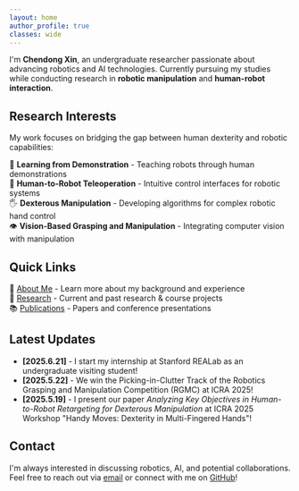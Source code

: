 ```yaml
---
layout: home
author_profile: true
classes: wide
---
```


I'm **Chendong Xin**, an undergraduate researcher passionate about advancing robotics and AI technologies. Currently pursuing my studies while conducting research in **robotic manipulation** and **human-robot interaction**.

## Research Interests

My work focuses on bridging the gap between human dexterity and robotic capabilities:

🧠 **Learning from Demonstration** - Teaching robots through human demonstrations  
🤖 **Human-to-Robot Teleoperation** - Intuitive control interfaces for robotic systems  
🖐️ **Dexterous Manipulation** - Developing algorithms for complex robotic hand control   
👁️ **Vision-Based Grasping and Manipulation** - Integrating computer vision with manipulation

## Quick Links

📄 [About Me](/about/) - Learn more about my background and experience  
🔬 [Research](/projects/) - Current and past research & course projects  
📚 [Publications](/publications/) - Papers and conference presentations  
<!-- 📋 [CV](/cv/) - Complete curriculum vitae   -->

## Latest Updates

- **[2025.6.21]** - I start my internship at Stanford REALab as an undergraduate visiting student!
- **[2025.5.22]** - We win the Picking-in-Clutter Track of the Robotics Grasping and Manipulation Competition (RGMC) at ICRA 2025!
- **[2025.5.19]** - I present our paper *Analyzing Key Objectives in Human-to-Robot Retargeting for Dexterous Manipulation* at ICRA 2025 Workshop "Handy Moves: Dexterity in Multi-Fingered Hands"!

## Contact

I'm always interested in discussing robotics, AI, and potential collaborations. Feel free to reach out via [email](mailto:xcd22@mails.tsinghua.edu.cn) or connect with me on [GitHub](https://github.com/Star-Xcd)!